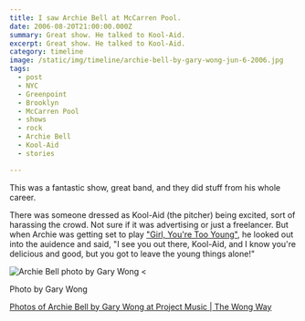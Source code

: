 ```yaml
---
title: I saw Archie Bell at McCarren Pool.
date: 2006-08-20T21:00:00.000Z
summary: Great show. He talked to Kool-Aid.
excerpt: Great show. He talked to Kool-Aid.
category: timeline
image: /static/img/timeline/archie-bell-by-gary-wong-jun-6-2006.jpg
tags:
  - post
  - NYC
  - Greenpoint
  - Brooklyn
  - McCarren Pool
  - shows
  - rock
  - Archie Bell
  - Kool-Aid
  - stories

---
```


This was a fantastic show, great band, and they did stuff from his whole career. 

There was someone dressed as Kool-Aid (the pitcher) being excited, sort of harassing the crowd. Not sure if it was advertising or just a freelancer. But when Archie was getting set to play ["Girl, You're Too Young"](https://www.youtube.com/watch?v=pKAlLc-aQZo), he looked out into the auidence and said, "I see you out there, Kool-Aid, and I know you're delicious and good, but you got to leave the young things alone!"

![Archie Bell photo by Gary Wong](/static/img/timeline/archie-bell-by-gary-wong-jun-6-2006.jpg)
<<figcaption>Photo by Gary Wong</figcaption>

[Photos of Archie Bell by Gary Wong at Project Music | The Wong Way](http://projectmusic.thewongway.org/2010/06/archie-bell/)